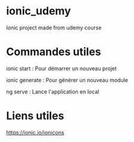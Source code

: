 # ionic_udemy
Ionic project made from udemy course

# Commandes utiles
  ionic start : Pour démarrer un nouveau projet

  ionic generate : Pour générer un nouveau module

  ng serve : Lance l'application en local

# Liens utiles
  https://ionic.io/ionicons

  